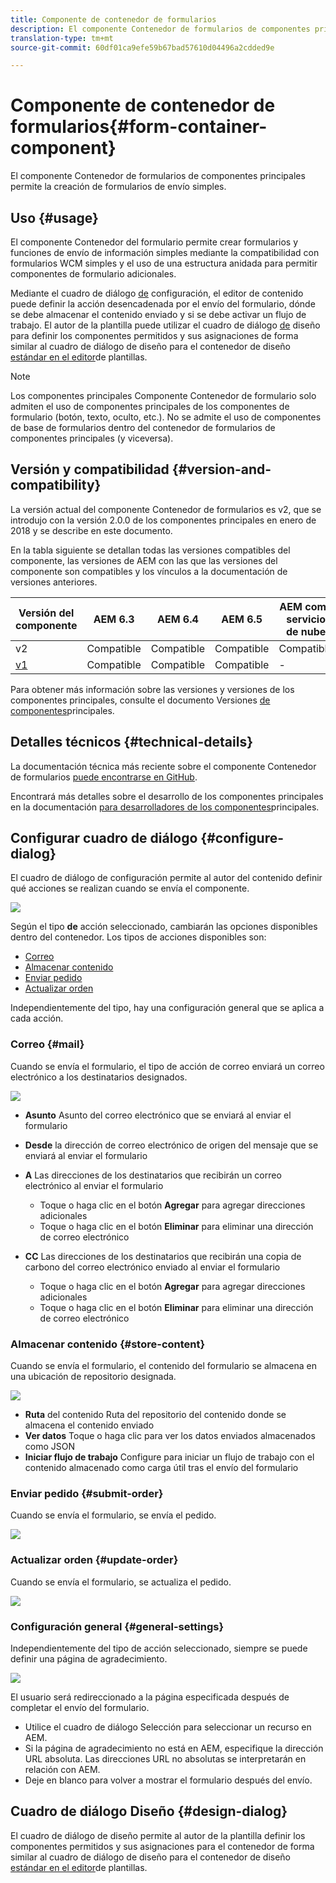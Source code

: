 ```yaml
---
title: Componente de contenedor de formularios
description: El componente Contenedor de formularios de componentes principales permite la creación de formularios de envío simples.
translation-type: tm+mt
source-git-commit: 60df01ca9efe59b67bad57610d04496a2cdded9e

---
```



# Componente de contenedor de formularios{#form-container-component}

El componente Contenedor de formularios de componentes principales permite la creación de formularios de envío simples.

## Uso {#usage}

El componente Contenedor del formulario permite crear formularios y funciones de envío de información simples mediante la compatibilidad con formularios WCM simples y el uso de una estructura anidada para permitir componentes de formulario adicionales.

Mediante el cuadro de diálogo [de](#configure-dialog) configuración, el editor de contenido puede definir la acción desencadenada por el envío del formulario, dónde se debe almacenar el contenido enviado y si se debe activar un flujo de trabajo. El autor de la plantilla puede utilizar el cuadro de diálogo [de](#design-dialog) diseño para definir los componentes permitidos y sus asignaciones de forma similar al cuadro de diálogo de diseño para el contenedor de diseño [estándar en el editor](https://docs.adobe.com/content/help/en/experience-manager-cloud-service/sites/authoring/features/templates.html)de plantillas.

>[!NOTE]
>
>Los componentes principales Componente Contenedor de formulario solo admiten el uso de componentes principales de los componentes de formulario (botón, texto, oculto, etc.). No se admite el uso de componentes [](https://docs.adobe.com/content/help/en/experience-manager-65/authoring/siteandpage/default-components-foundation.html) de base de formularios dentro del contenedor de formularios de componentes principales (y viceversa).

## Versión y compatibilidad {#version-and-compatibility}

La versión actual del componente Contenedor de formularios es v2, que se introdujo con la versión 2.0.0 de los componentes principales en enero de 2018 y se describe en este documento.

En la tabla siguiente se detallan todas las versiones compatibles del componente, las versiones de AEM con las que las versiones del componente son compatibles y los vínculos a la documentación de versiones anteriores.

| Versión del componente | AEM 6.3 | AEM 6.4 | AEM 6.5 | AEM como servicio de nube |
|--- |--- |--- |--- |---|
| v2 | Compatible | Compatible | Compatible | Compatible |
| [v1](form-container-v1.md) | Compatible | Compatible | Compatible | - |

Para obtener más información sobre las versiones y versiones de los componentes principales, consulte el documento Versiones [de componentes](versions.md)principales.

## Detalles técnicos {#technical-details}

La documentación técnica más reciente sobre el componente Contenedor de formularios [puede encontrarse en GitHub](https://adobe.com/go/aem_cmp_tech_form_container_v2).

Encontrará más detalles sobre el desarrollo de los componentes principales en la documentación [para desarrolladores de los componentes](developing.md)principales.

## Configurar cuadro de diálogo {#configure-dialog}

El cuadro de diálogo de configuración permite al autor del contenido definir qué acciones se realizan cuando se envía el componente.

![](assets/screen_shot_2018-01-12at122046.png)

Según el tipo **de** acción seleccionado, cambiarán las opciones disponibles dentro del contenedor. Los tipos de acciones disponibles son:

* [Correo](#mail)
* [Almacenar contenido](#store-content)
* [Enviar pedido](#submit-order)
* [Actualizar orden](#update-order)

Independientemente del tipo, hay una configuración [](#general-settings) general que se aplica a cada acción.

### Correo {#mail}

Cuando se envía el formulario, el tipo de acción de correo enviará un correo electrónico a los destinatarios designados.

![](assets/screen_shot_2018-01-12at122554.png)

* **Asunto** Asunto del correo electrónico que se enviará al enviar el formulario
* **Desde** la dirección de correo electrónico de origen del mensaje que se enviará al enviar el formulario
* **A** Las direcciones de los destinatarios que recibirán un correo electrónico al enviar el formulario

   * Toque o haga clic en el botón **Agregar** para agregar direcciones adicionales
   * Toque o haga clic en el botón **Eliminar** para eliminar una dirección de correo electrónico
* **CC** Las direcciones de los destinatarios que recibirán una copia de carbono del correo electrónico enviado al enviar el formulario
   * Toque o haga clic en el botón **Agregar** para agregar direcciones adicionales
   * Toque o haga clic en el botón **Eliminar** para eliminar una dirección de correo electrónico

### Almacenar contenido {#store-content}

Cuando se envía el formulario, el contenido del formulario se almacena en una ubicación de repositorio designada.

![](assets/screen_shot_2018-01-12at122538.png)

* **Ruta** del contenido Ruta del repositorio del contenido donde se almacena el contenido enviado
* **Ver datos** Toque o haga clic para ver los datos enviados almacenados como JSON
* **Iniciar flujo de trabajo** Configure para iniciar un flujo de trabajo con el contenido almacenado como carga útil tras el envío del formulario

### Enviar pedido {#submit-order}

Cuando se envía el formulario, se envía el pedido.

![](assets/chlimage_1-3.png)

### Actualizar orden {#update-order}

Cuando se envía el formulario, se actualiza el pedido.

![](assets/chlimage_1-4.png)

### Configuración general {#general-settings}

Independientemente del tipo de acción seleccionado, siempre se puede definir una página de agradecimiento.

![](assets/chlimage_1-5.png)

El usuario será redireccionado a la página especificada después de completar el envío del formulario.

* Utilice el cuadro de diálogo Selección para seleccionar un recurso en AEM.
* Si la página de agradecimiento no está en AEM, especifique la dirección URL absoluta. Las direcciones URL no absolutas se interpretarán en relación con AEM.
* Deje en blanco para volver a mostrar el formulario después del envío.

## Cuadro de diálogo Diseño {#design-dialog}

El cuadro de diálogo de diseño permite al autor de la plantilla definir los componentes permitidos y sus asignaciones para el contenedor de forma similar al cuadro de diálogo de diseño para el contenedor de diseño [estándar en el editor](https://docs.adobe.com/content/help/en/experience-manager-cloud-service/sites/authoring/features/templates.html)de plantillas.

